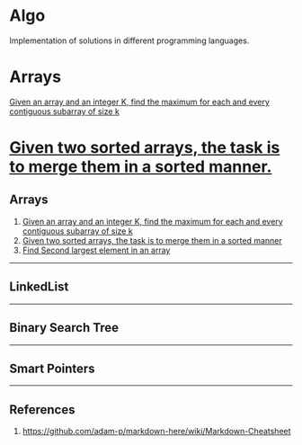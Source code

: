 # Algo
Implementation of solutions in different programming languages.



# Arrays
[Given an array and an integer K, find the maximum for each and every contiguous subarray of size k](https://github.com/nvragav/algo/blob/main/C%2B%2B/arrays.cpp#L11)

[Given two sorted arrays, the task is to merge them in a sorted manner.](https://github.com/nvragav/algo/blob/main/C%2B%2B/arrays.cpp#L43)
=======
## Arrays
1. [Given an array and an integer K, find the maximum for each and every contiguous subarray of size k](https://github.com/nvragav/algo/blob/main/C%2B%2B/arrays.cpp#L11)
2. [Given two sorted arrays, the task is to merge them in a sorted manner](https://github.com/nvragav/algo/blob/main/C%2B%2B/arrays.cpp#L43)
3. [Find Second largest element in an array](https://github.com/nvragav/algo/blob/b42addbdfbd6b1e6038dedb1f44b7165af5877d9/C%2B%2B/arrays.cpp#L90)
---
## LinkedList

---
## Binary Search Tree

---
## Smart Pointers



***
## References
1. https://github.com/adam-p/markdown-here/wiki/Markdown-Cheatsheet

